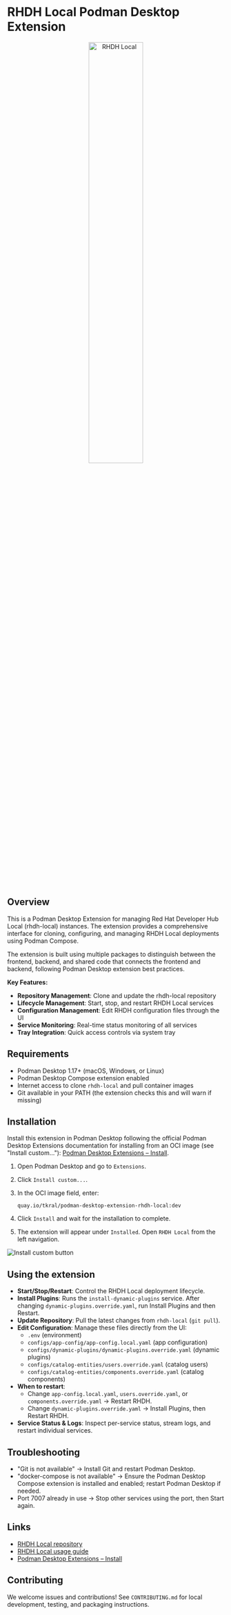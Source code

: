 # RHDH Local Podman Desktop Extension

<p align="center">
  <img alt="RHDH Local" src="/images/helloselkie.png" width="50%">
</p>

## Overview

This is a Podman Desktop Extension for managing Red Hat Developer Hub Local (rhdh-local) instances. The extension provides a comprehensive interface for cloning, configuring, and managing RHDH Local deployments using Podman Compose.

The extension is built using multiple packages to distinguish between the frontend, backend, and shared code that connects the frontend and backend, following Podman Desktop extension best practices.

**Key Features:**
- **Repository Management**: Clone and update the rhdh-local repository
- **Lifecycle Management**: Start, stop, and restart RHDH Local services
- **Configuration Management**: Edit RHDH configuration files through the UI
- **Service Monitoring**: Real-time status monitoring of all services
- **Tray Integration**: Quick access controls via system tray


## Requirements

- Podman Desktop 1.17+ (macOS, Windows, or Linux)
- Podman Desktop Compose extension enabled
- Internet access to clone `rhdh-local` and pull container images
- Git available in your PATH (the extension checks this and will warn if missing)


## Installation

Install this extension in Podman Desktop following the official Podman Desktop Extensions documentation for installing from an OCI image (see "Install custom..."): [Podman Desktop Extensions – Install](https://podman-desktop.io/docs/extensions/install).

1. Open Podman Desktop and go to `Extensions`.
2. Click `Install custom...`.
3. In the OCI image field, enter:

   ```
   quay.io/tkral/podman-desktop-extension-rhdh-local:dev
   ```

4. Click `Install` and wait for the installation to complete.
5. The extension will appear under `Installed`. Open `RHDH Local` from the left navigation.

![Install custom button](/images/custom_install.png)

## Using the extension

- **Start/Stop/Restart**: Control the RHDH Local deployment lifecycle.
- **Install Plugins**: Runs the `install-dynamic-plugins` service. After changing `dynamic-plugins.override.yaml`, run Install Plugins and then Restart.
- **Update Repository**: Pull the latest changes from `rhdh-local` (`git pull`).
- **Edit Configuration**: Manage these files directly from the UI:
  - `.env` (environment)
  - `configs/app-config/app-config.local.yaml` (app configuration)
  - `configs/dynamic-plugins/dynamic-plugins.override.yaml` (dynamic plugins)
  - `configs/catalog-entities/users.override.yaml` (catalog users)
  - `configs/catalog-entities/components.override.yaml` (catalog components)
- **When to restart**:
  - Change `app-config.local.yaml`, `users.override.yaml`, or `components.override.yaml` → Restart RHDH.
  - Change `dynamic-plugins.override.yaml` → Install Plugins, then Restart RHDH.
- **Service Status & Logs**: Inspect per-service status, stream logs, and restart individual services.


## Troubleshooting

- "Git is not available" → Install Git and restart Podman Desktop.
- "docker-compose is not available" → Ensure the Podman Desktop Compose extension is installed and enabled; restart Podman Desktop if needed.
- Port 7007 already in use → Stop other services using the port, then Start again.

## Links

- [RHDH Local repository](https://github.com/redhat-developer/rhdh-local)
- [RHDH Local usage guide](https://github.com/redhat-developer/rhdh-local?tab=readme-ov-file#usage)
- [Podman Desktop Extensions – Install](https://podman-desktop.io/docs/extensions/install)

## Contributing

We welcome issues and contributions! See `CONTRIBUTING.md` for local development, testing, and packaging instructions.
